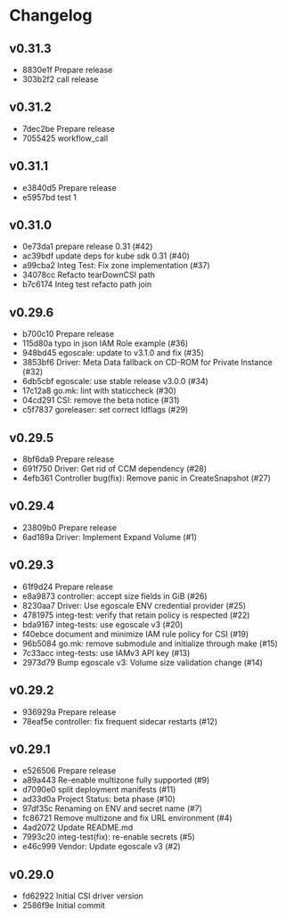 # Changelog


## v0.31.3
- 8830e1f Prepare release
- 303b2f2 call release

## v0.31.2
- 7dec2be Prepare release
- 7055425 workflow_call

## v0.31.1
- e3840d5 Prepare release
- e5957bd test 1

## v0.31.0
- 0e73da1 prepare release 0.31 (#42)
- ac39bdf update deps for kube sdk 0.31 (#40)
- a99cba2 Integ Test: Fix zone implementation (#37)
- 34078cc Refacto tearDownCSI path
- b7c6174 Integ test refacto path join

## v0.29.6
- b700c10 Prepare release
- 115d80a typo in json IAM Role example (#36)
- 948bd45 egoscale: update to v3.1.0 and fix (#35)
- 3853bf6 Driver: Meta Data fallback on CD-ROM for Private Instance (#32)
- 6db5cbf egoscale: use stable release v3.0.0 (#34)
- 17c12a8 go.mk: lint with staticcheck (#30)
- 04cd291 CSI: remove the beta notice (#31)
- c5f7837 goreleaser: set correct ldflags (#29)

## v0.29.5
- 8bf6da9 Prepare release
- 691f750 Driver: Get rid of CCM dependency (#28)
- 4efb361 Controller bug(fix): Remove panic in CreateSnapshot (#27)

## v0.29.4
- 23809b0 Prepare release
- 6ad189a Driver: Implement Expand Volume (#1)

## v0.29.3
- 61f9d24 Prepare release
- e8a9873 controller: accept size fields in GiB (#26)
- 8230aa7 Driver: Use egoscale ENV credential provider (#25)
- 4781975 integ-test: verify that retain policy is respected (#22)
- bda9167 integ-tests: use egoscale v3 (#20)
- f40ebce document and minimize IAM rule policy for CSI (#19)
- 96b5084 go.mk: remove submodule and initialize through make (#15)
- 7c33acc integ-tests: use IAMv3 API key (#13)
- 2973d79 Bump egoscale v3: Volume size validation change (#14)

## v0.29.2
- 936929a Prepare release
- 78eaf5e controller: fix frequent sidecar restarts (#12)

## v0.29.1
- e526506 Prepare release
- a89a443 Re-enable multizone fully supported (#9)
- d7090e0 split deployment manifests (#11)
- ad33d0a Project Status: beta phase (#10)
- 97df35c Renaming on ENV and secret name (#7)
- fc86721 Remove multizone and fix URL environment (#4)
- 4ad2072 Update README.md
- 7993c20 integ-test(fix): re-enable secrets  (#5)
- e46c999 Vendor: Update egoscale v3 (#2)

## v0.29.0
- fd62922 Initial CSI driver version
- 2586f9e Initial commit
